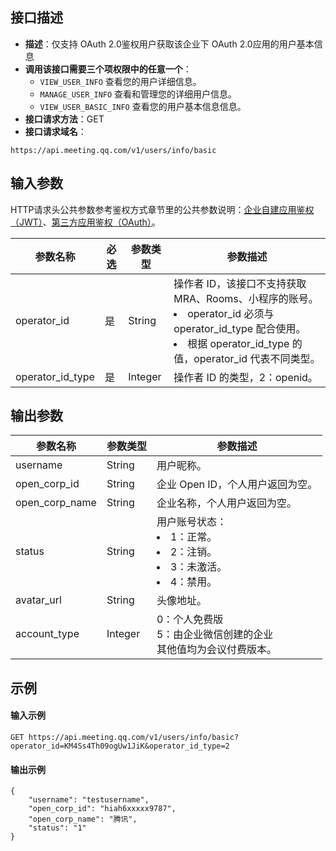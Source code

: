 ## 接口描述
- **描述**：仅支持 OAuth 2.0鉴权用户获取该企业下 OAuth 2.0应用的用户基本信息
- **调用该接口需要三个项权限中的任意一个**：
	- `VIEW_USER_INFO` 查看您的用户详细信息。
	- `MANAGE_USER_INFO` 查看和管理您的详细用户信息。
	- `VIEW_USER_BASIC_INFO` 查看您的用户基本信息信息。
- **接口请求方法**：GET
- **接口请求域名**：
```Plaintext
https://api.meeting.qq.com/v1/users/info/basic
```

## 输入参数
HTTP请求头公共参数参考鉴权方式章节里的公共参数说明：[企业自建应用鉴权（JWT）](https://cloud.tencent.com/document/product/1095/42413)、[第三方应用鉴权（OAuth）](https://cloud.tencent.com/document/product/1095/51257)。

| 参数名称         | 必选 | 参数类型 | 参数描述                                                     |
| ---------------- | ---- | -------- | ------------------------------------------------------------ |
| operator_id      | 是   | String   | 操作者 ID，该接口不支持获取 MRA、Rooms、小程序的账号。<li>operator_id 必须与operator_id_type 配合使用。<li>根据 operator_id_type 的值，operator_id 代表不同类型。 |
| operator_id_type | 是   | Integer  | 操作者 ID 的类型，2：openid。                                  |


## 输出参数
| 参数名称     | 参数类型 | 参数描述                                |
| ------------ | -------- | --------------------------------------- |
| username     | String   | 用户昵称。                                |
| open_corp_id | String   | 企业 Open ID，个人用户返回为空。         |
| open_corp_name | String   | 企业名称，个人用户返回为空。       |
| status       | String   | 用户账号状态：<li>1：正常。<li>2：注销。<li>3：未激活。<li>4：禁用。 |
| avatar_url       | String   | 头像地址。 |
| account_type       | 	Integer   | 0：个人免费版<br>5：由企业微信创建的企业<br>其他值均为会议付费版本。 |


## 示例
#### 输入示例
```plaintext
GET https://api.meeting.qq.com/v1/users/info/basic?operator_id=KM4Ss4Th09ogUw1JiK&operator_id_type=2
```

#### 输出示例
```plaintext
{
	"username": "testusername",
    "open_corp_id": "hiah6xxxxx9787",
    "open_corp_name": "腾讯",
    "status": "1"
}
```


